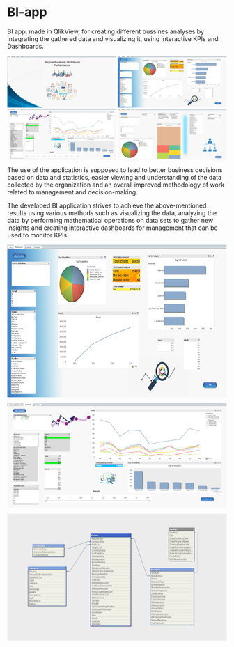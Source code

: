 # BI-app
BI app, made in QlikView, for creating different bussines analyses by integrating the gathered data and visualizing it, using interactive KPIs and Dashboards.

<p align="center">
<img align="center" src="https://github.com/PmnAngelov/BI-app/blob/main/imgs/Overall.png" />
</p>

The use of the application is supposed to lead to better business decisions based on data and statistics, easier viewing and understanding of the data collected by the organization and an overall improved methodology of work related to management and decision-making. 

The developed BI application strives to achieve the above-mentioned results using various methods such as visualizing the data, analyzing the data by performing mathematical operations on data sets to gather new insights and creating interactive dashboards for management that can be used to monitor KPIs.

<p align="center">
<img align="center" src="https://github.com/PmnAngelov/BI-app/blob/main/imgs/MainDashboard.PNG" width="800" height="350" />
</p>

<p align="center">
<img align="center" src="https://github.com/PmnAngelov/BI-app/blob/main/imgs/Products.PNG" />
</p>

<p align="center">
<img align="center" src="https://github.com/PmnAngelov/BI-app/blob/main/imgs/Tables.PNG" />
</p>


